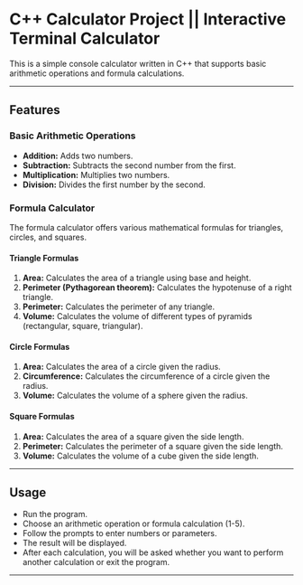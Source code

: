 # C++ Calculator Project || Interactive Terminal Calculator

This is a simple console calculator written in C++ that supports basic arithmetic operations and formula calculations.

---

## Features

### Basic Arithmetic Operations

- **Addition:** Adds two numbers.
- **Subtraction:** Subtracts the second number from the first.
- **Multiplication:** Multiplies two numbers.
- **Division:** Divides the first number by the second.

### Formula Calculator

The formula calculator offers various mathematical formulas for triangles, circles, and squares.

#### Triangle Formulas

1. **Area:** Calculates the area of a triangle using base and height.
2. **Perimeter (Pythagorean theorem):** Calculates the hypotenuse of a right triangle.
3. **Perimeter:** Calculates the perimeter of any triangle.
4. **Volume:** Calculates the volume of different types of pyramids (rectangular, square, triangular).

#### Circle Formulas

1. **Area:** Calculates the area of a circle given the radius.
2. **Circumference:** Calculates the circumference of a circle given the radius.
3. **Volume:** Calculates the volume of a sphere given the radius.

#### Square Formulas

1. **Area:** Calculates the area of a square given the side length.
2. **Perimeter:** Calculates the perimeter of a square given the side length.
3. **Volume:** Calculates the volume of a cube given the side length.

---

## Usage

- Run the program.
- Choose an arithmetic operation or formula calculation (1-5).
- Follow the prompts to enter numbers or parameters.
- The result will be displayed.
- After each calculation, you will be asked whether you want to perform another calculation or exit the program.

---
